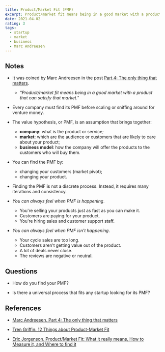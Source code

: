 ```yaml
---
title: Product/Market Fit (PMF)
excerpt: Product/market fit means being in a good market with a product that can satisfy that market.
date: 2021-04-02
rating: 3
tags:
  - startup
  - market
  - business
  - Marc Andreesen
---
```


## Notes

- It was coined by Marc Andreesen in the post [Part 4: The only thing that matters](https://pmarchive.com/guide_to_startups_part4.html).

  - _"Product/market fit means being in a good market with a product that can satisfy that market."_

- Every company must find its PMF before scaling or sniffing around for venture money.

- The value hypothesis, or PMF, is an assumption that brings together:

  - **company**: what is the product or service;
  - **market**: which are the audience or customers that are likely to care about your product;
  - **business model**: how the company will offer the products to the customers who will buy them.

- You can find the PMF by:

  - changing your customers (market pivot);
  - changing your product.

- Finding the PMF is not a discrete process. Instead, it requires many iterations and consistency.

- _You can always feel when PMF is happening_.

  - You're selling your products just as fast as you can make it.
  - Customers are paying for your product.
  - You're hiring sales and customer support staff.

- _You can always feel when PMF isn't happening_.
  - Your cycle sales are too long.
  - Customers aren't getting value out of the product.
  - A lot of deals never close.
  - The reviews are negative or neutral.

## Questions

- How do you find your PMF?

- Is there a universal process that fits any startup looking for its PMF?

## References

- [Marc Andreesen. Part 4: The only thing that matters](https://pmarchive.com/guide_to_startups_part4.html)

- [Tren Griffin. 12 Things about Product-Market Fit](https://a16z.com/2017/02/18/12-things-about-product-market-fit/)

- [Eric Jorgenson. Product/Market Fit: What it really means, How to Measure it, and Where to find it](https://medium.com/evergreen-business-weekly/product-market-fit-what-it-really-means-how-to-measure-it-and-where-to-find-it-70e746be907b)
